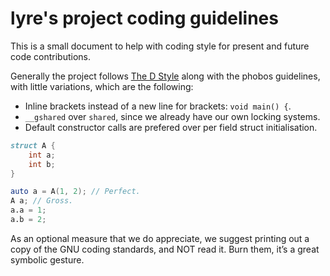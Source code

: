 # lyre's project coding guidelines

This is a small document to help with coding style for present and future
code contributions.

Generally the project follows [The D Style](https://dlang.org/dstyle.html) along
with the phobos guidelines, with little variations, which are the following:
- Inline brackets instead of a new line for brackets: `void main() {`.
- `__gshared` over `shared`, since we already have our own locking systems.
- Default constructor calls are prefered over per field struct initialisation.

```d
struct A {
    int a;
    int b;
}

auto a = A(1, 2); // Perfect.
A a; // Gross.
a.a = 1;
a.b = 2;
```

As an optional measure that we do appreciate, we suggest printing out a copy of
the GNU coding standards, and NOT read it. Burn them, it’s a great symbolic
gesture.

